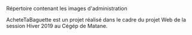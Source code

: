 Répertoire contenant les images d'administration











AcheteTaBaguette est un projet réalisé dans le cadre du projet Web de la session Hiver 2019 au Cégép de Matane.
